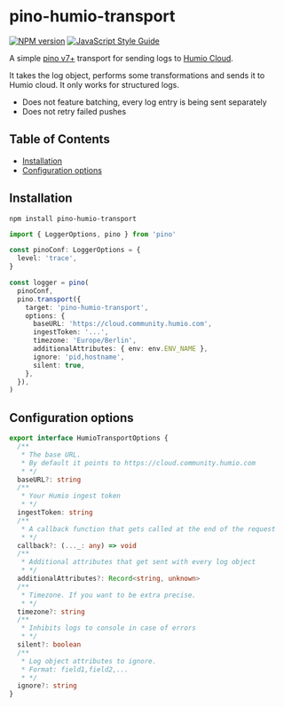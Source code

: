 # pino-humio-transport

[![NPM version](https://img.shields.io/npm/v/pino-humio-transport.svg?style=flat-square)](https://www.npmjs.com/package/pino-humio-transport)
[![JavaScript Style Guide](https://img.shields.io/badge/code_style-standard-brightgreen.svg)](https://standardjs.com)

A simple [pino v7+](https://github.com/pinojs/pino) transport for sending logs to [Humio Cloud](https://humio.com/).

It takes the log object, performs some transformations and sends it to Humio cloud.
It only works for structured logs.

- Does not feature batching, every log entry is being sent separately
- Does not retry failed pushes

## Table of Contents

<!-- TOC -->

- [Installation](#installation)
- [Configuration options](#configuration-options)

<!-- TOC END -->

## Installation

`npm install pino-humio-transport`

```typescript
import { LoggerOptions, pino } from 'pino'

const pinoConf: LoggerOptions = {
  level: 'trace',
}

const logger = pino(
  pinoConf,
  pino.transport({
    target: 'pino-humio-transport',
    options: {
      baseURL: 'https://cloud.community.humio.com',
      ingestToken: '...',
      timezone: 'Europe/Berlin',
      additionalAttributes: { env: env.ENV_NAME },
      ignore: 'pid,hostname',
      silent: true,
    },
  }),
)
```

## Configuration options

```typescript
export interface HumioTransportOptions {
  /**
   * The base URL.
   * By default it points to https://cloud.community.humio.com
   * */
  baseURL?: string
  /**
   * Your Humio ingest token
   * */
  ingestToken: string
  /**
   * A callback function that gets called at the end of the request
   * */
  callback?: (..._: any) => void
  /**
   * Additional attributes that get sent with every log object
   * */
  additionalAttributes?: Record<string, unknown>
  /**
   * Timezone. If you want to be extra precise.
   * */
  timezone?: string
  /**
   * Inhibits logs to console in case of errors
   * */
  silent?: boolean
  /**
   * Log object attributes to ignore.
   * Format: field1,field2,...
   * */
  ignore?: string
}
```
